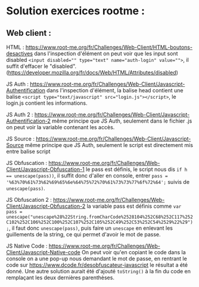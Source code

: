 # Solution exercices rootme :
## Web client :

HTML : https://www.root-me.org/fr/Challenges/Web-Client/HTML-boutons-desactives dans l'inspection d'élément on peut voir que les input sont disabled `<input disabled="" type="text" name="auth-login" value="">`, il suffit d'effacer le "disabled". (https://developer.mozilla.org/fr/docs/Web/HTML/Attributes/disabled)

JS Auth : https://www.root-me.org/fr/Challenges/Web-Client/Javascript-Authentification dans l'inspection d'élément, la balise head contient une balise `<script type="text/javascript" src="login.js"></script>`, le login.js contient les informations.

JS Auth 2 : https://www.root-me.org/fr/Challenges/Web-Client/Javascript-Authentification-2 même principe que JS Auth, seulement dans le fichier .js on peut voir la variable contenant les accès.

JS Source : https://www.root-me.org/fr/Challenges/Web-Client/Javascript-Source même principe que JS Auth, seulement le script est directement mis entre balise script

JS Obfuscation : https://www.root-me.org/fr/Challenges/Web-Client/Javascript-Obfuscation-1 le pass est définis, le script nous dis `if h == unescape(pass))`, il suffit donc d'aller en console, entrer `pass = '%63%70%61%73%62%69%65%6e%64%75%72%70%61%73%73%77%6f%72%64';` suivis de `unescape(pass)`.

JS Obfuscation 2 : https://www.root-me.org/fr/Challenges/Web-Client/Javascript-Obfuscation-2 la variable pass est définis comme `var pass = unescape("unescape%28%22String.fromCharCode%2528104%252C68%252C117%252C102%252C106%252C100%252C107%252C105%252C49%252C53%252C54%2529%22%29");`, il faut donc `unescape(pass)`, puis faire un `unescape` en enlevant les guillements de la string, ce qui permet d'avoir le mot de passe.

JS Native Code : https://www.root-me.org/fr/Challenges/Web-Client/Javascript-Native-code On peut voir qu'en copiant le code dans la console on a une pop-up nous demandant le mot de passe, en rentrant le code sur https://www.dcode.fr/desobfuscateur-javascript le résultat a été donné. Une autre solution aurait été d'ajouté `toString()` à la fin du code en remplaçant les deux dernières parenthèses.